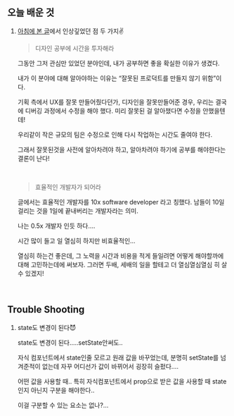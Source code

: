## 오늘 배운 것 
1. [아침에 본 글](https://www.simplethread.com/20-things-ive-learned-in-my-20-years-as-a-software-engineer/)에서 인상깊었던 점 두 가지✌️      
    > 디자인 공부에 시간을 투자해라   
  
   그동안 그저 관심만 있었던 분야인데, 내가 공부하면 좋을 확실한 이유가 생겼다. 

   내가 이 분야에 대해 알아야하는 이유는 “잘못된 프로덕트를 만들지 않기 위함”이다. 

   기획 측에서 UX를 잘못 만들어줬다던가, 디자인을 잘못만들어준 경우, 우리는 결국에 디버깅 과정에서 수정을 해야 했다. 미리 잘못된 걸 알아챘다면 수정을 안했을텐데! 

   우리같이 작은 규모의 팀은 수정으로 인해 다시 작업하는 시간도 줄여야 한다. 

   그래서 잘못된것을 사전에 알아차려야 하고, 알아차려야 하기에 공부를 해야한다는 결론이 난다!
    
    <br/>

    > 효율적인 개발자가 되어라   
      
    글에서는 효율적인 개발자를 10x software developer 라고 칭했다. 남들이 10일 걸리는 것을 1일에 끝내버리는 개발자라는 의미. 

    나는 0.5x 개발자 인듯 하다…. 

     시간 많이 들고 일 열심히 하지만 비효율적인… 

    열심히 하는건 좋은데, 그 노력을 시간과 비용을 적게 들일려면 어떻게 해야할까에 대해 고민하는데에 써보자. 그러면 두배, 세배의 일을 할테고 더 열심열심열심 히 살 수 있겠지!
    
    
        
    <br/>
    
    
 ## Trouble Shooting 
 1. state도 변경이 된다😈  
   
     state도 변경이 된다…..setState안써도.. 

    자식 컴포넌트에서 state인줄 모르고 원래 값을 바꾸었는데, 분명히 setState를 넘겨준적이 없는데 자꾸 어디선가 값이 바뀌어서 굉장히 슬펐다…. 

     어떤 값을 사용할 때.. 특히 자식컴포넌트에서 prop으로 받은 값을 사용할 때 state인지 아닌지 구분을 해야한다.. 

    이걸 구분할 수 있는 요소는 없나?…
